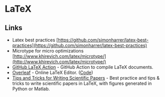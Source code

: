 # LaTeX

## Links

* Latex best practices [https://github.com/simonharrer/latex-best-practices](https://github.com/simonharrer/latex-best-practices)
* Microtype for micro optimizations [http://www.khirevich.com/latex/microtype/](http://www.khirevich.com/latex/microtype/)
* [GitHub LaTeX Action](https://github.com/xu-cheng/latex-action) - GitHub Action to compile LaTeX documents.
* [Overleaf](https://www.overleaf.com/) - Online LaTeX Editor. \([Code](https://github.com/overleaf/overleaf)\)
* [Tips and Tricks for Writing Scientific Papers](https://github.com/Wookai/paper-tips-and-tricks) - Best practice and tips & tricks to write scientific papers in LaTeX, with figures generated in Python or Matlab.

